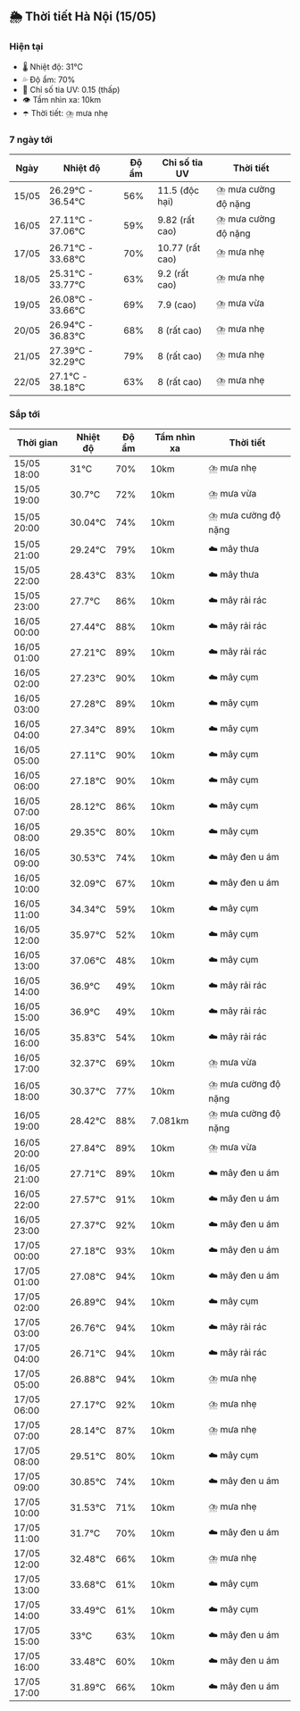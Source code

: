 ## 🌦️ Thời tiết Hà Nội (15/05)

### Hiện tại

- 🌡️ Nhiệt độ: 31℃
- 💦 Độ ẩm: 70%
- 🌟 Chỉ số tia UV: 0.15 (thấp)
- 👁️ Tầm nhìn xa: 10km
- ☂️ Thời tiết: ⛈️ mưa nhẹ

### 7 ngày tới

| Ngày | Nhiệt độ | Độ ẩm | Chỉ số tia UV | Thời tiết |
| --- | --- | --- | --- | --- |
| 15/05 | 26.29℃ - 36.54℃ | 56% | 11.5 (độc hại) | ⛈️ mưa cường độ nặng |
| 16/05 | 27.11℃ - 37.06℃ | 59% | 9.82 (rất cao) | ⛈️ mưa cường độ nặng |
| 17/05 | 26.71℃ - 33.68℃ | 70% | 10.77 (rất cao) | ⛈️ mưa nhẹ |
| 18/05 | 25.31℃ - 33.77℃ | 63% | 9.2 (rất cao) | ⛈️ mưa nhẹ |
| 19/05 | 26.08℃ - 33.66℃ | 69% | 7.9 (cao) | ⛈️ mưa vừa |
| 20/05 | 26.94℃ - 36.83℃ | 68% | 8 (rất cao) | ⛈️ mưa nhẹ |
| 21/05 | 27.39℃ - 32.29℃ | 79% | 8 (rất cao) | ⛈️ mưa nhẹ |
| 22/05 | 27.1℃ - 38.18℃ | 63% | 8 (rất cao) | ⛈️ mưa nhẹ |

### Sắp tới

| Thời gian | Nhiệt độ | Độ ẩm | Tầm nhìn xa | Thời tiết |
| --- | --- | --- | --- | --- |
| 15/05 18:00 | 31℃ | 70% | 10km | ⛈️ mưa nhẹ |
| 15/05 19:00 | 30.7℃ | 72% | 10km | ⛈️ mưa vừa |
| 15/05 20:00 | 30.04℃ | 74% | 10km | ⛈️ mưa cường độ nặng |
| 15/05 21:00 | 29.24℃ | 79% | 10km | ☁️ mây thưa |
| 15/05 22:00 | 28.43℃ | 83% | 10km | ☁️ mây thưa |
| 15/05 23:00 | 27.7℃ | 86% | 10km | ☁️ mây rải rác |
| 16/05 00:00 | 27.44℃ | 88% | 10km | ☁️ mây rải rác |
| 16/05 01:00 | 27.21℃ | 89% | 10km | ☁️ mây rải rác |
| 16/05 02:00 | 27.23℃ | 90% | 10km | ☁️ mây cụm |
| 16/05 03:00 | 27.28℃ | 89% | 10km | ☁️ mây cụm |
| 16/05 04:00 | 27.34℃ | 89% | 10km | ☁️ mây cụm |
| 16/05 05:00 | 27.11℃ | 90% | 10km | ☁️ mây cụm |
| 16/05 06:00 | 27.18℃ | 90% | 10km | ☁️ mây cụm |
| 16/05 07:00 | 28.12℃ | 86% | 10km | ☁️ mây cụm |
| 16/05 08:00 | 29.35℃ | 80% | 10km | ☁️ mây cụm |
| 16/05 09:00 | 30.53℃ | 74% | 10km | ☁️ mây đen u ám |
| 16/05 10:00 | 32.09℃ | 67% | 10km | ☁️ mây đen u ám |
| 16/05 11:00 | 34.34℃ | 59% | 10km | ☁️ mây cụm |
| 16/05 12:00 | 35.97℃ | 52% | 10km | ☁️ mây cụm |
| 16/05 13:00 | 37.06℃ | 48% | 10km | ☁️ mây cụm |
| 16/05 14:00 | 36.9℃ | 49% | 10km | ☁️ mây rải rác |
| 16/05 15:00 | 36.9℃ | 49% | 10km | ☁️ mây rải rác |
| 16/05 16:00 | 35.83℃ | 54% | 10km | ☁️ mây rải rác |
| 16/05 17:00 | 32.37℃ | 69% | 10km | ⛈️ mưa vừa |
| 16/05 18:00 | 30.37℃ | 77% | 10km | ⛈️ mưa cường độ nặng |
| 16/05 19:00 | 28.42℃ | 88% | 7.081km | ⛈️ mưa cường độ nặng |
| 16/05 20:00 | 27.84℃ | 89% | 10km | ⛈️ mưa vừa |
| 16/05 21:00 | 27.71℃ | 89% | 10km | ☁️ mây đen u ám |
| 16/05 22:00 | 27.57℃ | 91% | 10km | ☁️ mây đen u ám |
| 16/05 23:00 | 27.37℃ | 92% | 10km | ☁️ mây đen u ám |
| 17/05 00:00 | 27.18℃ | 93% | 10km | ☁️ mây đen u ám |
| 17/05 01:00 | 27.08℃ | 94% | 10km | ☁️ mây đen u ám |
| 17/05 02:00 | 26.89℃ | 94% | 10km | ☁️ mây cụm |
| 17/05 03:00 | 26.76℃ | 94% | 10km | ☁️ mây rải rác |
| 17/05 04:00 | 26.71℃ | 94% | 10km | ☁️ mây rải rác |
| 17/05 05:00 | 26.88℃ | 94% | 10km | ⛈️ mưa nhẹ |
| 17/05 06:00 | 27.17℃ | 92% | 10km | ⛈️ mưa nhẹ |
| 17/05 07:00 | 28.14℃ | 87% | 10km | ⛈️ mưa nhẹ |
| 17/05 08:00 | 29.51℃ | 80% | 10km | ☁️ mây cụm |
| 17/05 09:00 | 30.85℃ | 74% | 10km | ☁️ mây đen u ám |
| 17/05 10:00 | 31.53℃ | 71% | 10km | ⛈️ mưa nhẹ |
| 17/05 11:00 | 31.7℃ | 70% | 10km | ☁️ mây đen u ám |
| 17/05 12:00 | 32.48℃ | 66% | 10km | ⛈️ mưa nhẹ |
| 17/05 13:00 | 33.68℃ | 61% | 10km | ☁️ mây cụm |
| 17/05 14:00 | 33.49℃ | 61% | 10km | ☁️ mây cụm |
| 17/05 15:00 | 33℃ | 63% | 10km | ☁️ mây đen u ám |
| 17/05 16:00 | 33.48℃ | 60% | 10km | ☁️ mây đen u ám |
| 17/05 17:00 | 31.89℃ | 66% | 10km | ☁️ mây đen u ám |
